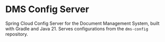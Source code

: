 # DMS Config Server
Spring Cloud Config Server for the Document Management System, built with Gradle and Java 21. Serves configurations from the `dms-config` repository.
